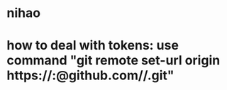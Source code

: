# nihao

# how to deal with tokens: use command "git remote set-url origin https://<USERNAME>:<MYTOKEN>@github.com/<USERNAME>/<REPO>.git"
#
#
